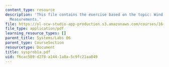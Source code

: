 ```yaml
---
content_type: resource
description: 'This file contains the exercise based on the topic: Wind Tunnel Pitot
  Measurements.'
file: https://ol-ocw-studio-app-production.s3.amazonaws.com/courses/16-01-unified-engineering-i-ii-iii-iv-fall-2005-spring-2006/f6cac589d278a1441a8a5c9fc21aa849_sysprob1a.pdf
file_type: application/pdf
learning_resource_types: []
parent_title: Systems/Labs 06
parent_type: CourseSection
resourcetype: Document
title: sysprob1a.pdf
uid: f6cac589-d278-a144-1a8a-5c9fc21aa849
---
```

